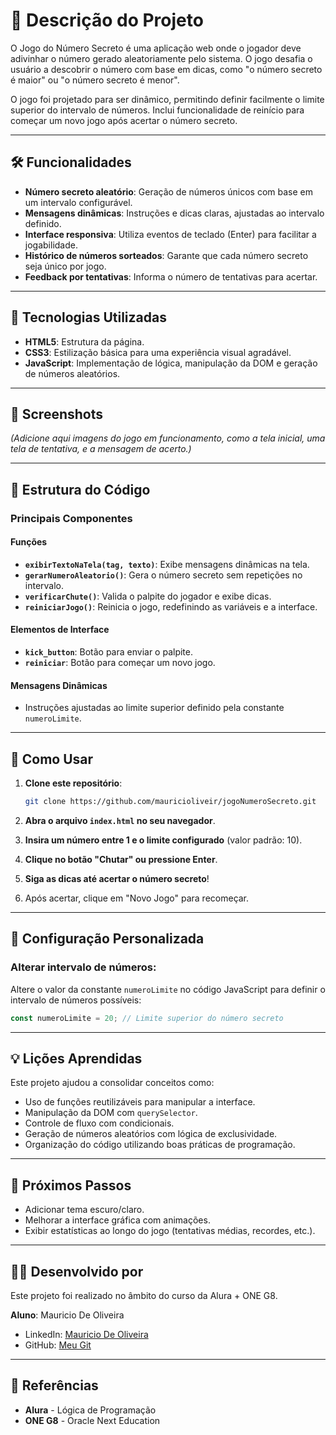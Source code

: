 # 📜 Descrição do Projeto
O Jogo do Número Secreto é uma aplicação web onde o jogador deve adivinhar o número gerado aleatoriamente pelo sistema.
O jogo desafia o usuário a descobrir o número com base em dicas, como "o número secreto é maior" ou "o número secreto é menor".

O jogo foi projetado para ser dinâmico, permitindo definir facilmente o limite superior do intervalo de números.
Inclui funcionalidade de reinício para começar um novo jogo após acertar o número secreto.

---

## 🛠️ Funcionalidades
- **Número secreto aleatório**: Geração de números únicos com base em um intervalo configurável.
- **Mensagens dinâmicas**: Instruções e dicas claras, ajustadas ao intervalo definido.
- **Interface responsiva**: Utiliza eventos de teclado (Enter) para facilitar a jogabilidade.
- **Histórico de números sorteados**: Garante que cada número secreto seja único por jogo.
- **Feedback por tentativas**: Informa o número de tentativas para acertar.

---

## 🚀 Tecnologias Utilizadas
- **HTML5**: Estrutura da página.
- **CSS3**: Estilização básica para uma experiência visual agradável.
- **JavaScript**: Implementação de lógica, manipulação da DOM e geração de números aleatórios.

---

## 📸 Screenshots
*(Adicione aqui imagens do jogo em funcionamento, como a tela inicial, uma tela de tentativa, e a mensagem de acerto.)*

---

## 🧩 Estrutura do Código

### Principais Componentes

#### Funções
- **`exibirTextoNaTela(tag, texto)`**: Exibe mensagens dinâmicas na tela.
- **`gerarNumeroAleatorio()`**: Gera o número secreto sem repetições no intervalo.
- **`verificarChute()`**: Valida o palpite do jogador e exibe dicas.
- **`reiniciarJogo()`**: Reinicia o jogo, redefinindo as variáveis e a interface.

#### Elementos de Interface
- **`kick_button`**: Botão para enviar o palpite.
- **`reiniciar`**: Botão para começar um novo jogo.

#### Mensagens Dinâmicas
- Instruções ajustadas ao limite superior definido pela constante `numeroLimite`.

---

## 📝 Como Usar
1. **Clone este repositório**:

   ```bash
   git clone https://github.com/mauricioliveir/jogoNumeroSecreto.git
   ```

2. **Abra o arquivo `index.html` no seu navegador**.

3. **Insira um número entre 1 e o limite configurado** (valor padrão: 10).

4. **Clique no botão "Chutar" ou pressione Enter**.

5. **Siga as dicas até acertar o número secreto**!

6. Após acertar, clique em "Novo Jogo" para recomeçar.

---

## 🔧 Configuração Personalizada

### Alterar intervalo de números:
Altere o valor da constante `numeroLimite` no código JavaScript para definir o intervalo de números possíveis:

```javascript
const numeroLimite = 20; // Limite superior do número secreto
```

---

## 💡 Lições Aprendidas
Este projeto ajudou a consolidar conceitos como:
- Uso de funções reutilizáveis para manipular a interface.
- Manipulação da DOM com `querySelector`.
- Controle de fluxo com condicionais.
- Geração de números aleatórios com lógica de exclusividade.
- Organização do código utilizando boas práticas de programação.

---

## 🎯 Próximos Passos
- Adicionar tema escuro/claro.
- Melhorar a interface gráfica com animações.
- Exibir estatísticas ao longo do jogo (tentativas médias, recordes, etc.).

---

## 👩‍💻 Desenvolvido por
Este projeto foi realizado no âmbito do curso da Alura + ONE G8.

**Aluno**: Mauricio De Oliveira

- LinkedIn: [Mauricio De Oliveira](https://www.linkedin.com/in/monitormauricio/)
- GitHub: [Meu Git](https://github.com/mauricioliveir)

---

## 📌 Referências
- **Alura** - Lógica de Programação
- **ONE G8** - Oracle Next Education